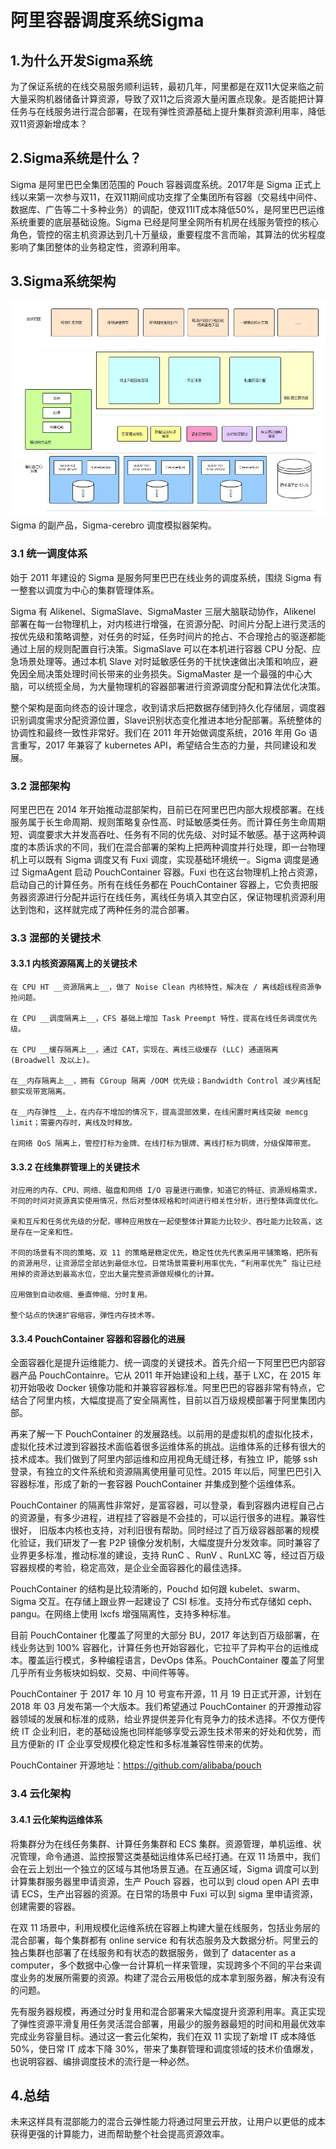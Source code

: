 # 阿里容器调度系统Sigma

## 1.为什么开发Sigma系统

为了保证系统的在线交易服务顺利运转，最初几年，阿里都是在双11大促来临之前大量采购机器储备计算资源，导致了双11之后资源大量闲置点现象。是否能把计算任务与在线服务进行混合部署，在现有弹性资源基础上提升集群资源利用率，降低双11资源新增成本？

## 2.Sigma系统是什么？

Sigma 是阿里巴巴全集团范围的 Pouch 容器调度系统。2017年是 Sigma 正式上线以来第⼀次参与双11，在双11期间成功支撑了全集团所有容器（交易线中间件、数据库、广告等二十多种业务）的调配，使双11IT成本降低50%，是阿里巴巴运维系统重要的底层基础设施。Sigma 已经是阿里全网所有机房在线服务管控的核心角色，管控的宿主机资源达到几十万量级，重要程度不言而喻，其算法的优劣程度影响了集团整体的业务稳定性，资源利用率。

## 3.Sigma系统架构

![IMAGE](assets/p.jpeg)
Sigma 的副产品，Sigma-cerebro 调度模拟器架构。

### 3.1 统一调度体系

始于 2011 年建设的 Sigma 是服务阿里巴巴在线业务的调度系统，围绕 Sigma 有一整套以调度为中心的集群管理体系。

Sigma 有 Alikenel、SigmaSlave、SigmaMaster 三层大脑联动协作，Alikenel 部署在每一台物理机上，对内核进行增强，在资源分配、时间片分配上进行灵活的按优先级和策略调整，对任务的时延，任务时间片的抢占、不合理抢占的驱逐都能通过上层的规则配置自行决策。SigmaSlave 可以在本机进行容器 CPU 分配、应急场景处理等。通过本机 Slave 对时延敏感任务的干扰快速做出决策和响应，避免因全局决策处理时间长带来的业务损失。SigmaMaster 是一个最强的中心大脑，可以统揽全局，为大量物理机的容器部署进行资源调度分配和算法优化决策。

整个架构是面向终态的设计理念，收到请求后把数据存储到持久化存储层，调度器识别调度需求分配资源位置，Slave识别状态变化推进本地分配部署。系统整体的协调性和最终一致性非常好。我们在 2011 年开始做调度系统，2016 年用 Go 语言重写，2017 年兼容了 kubernetes API，希望结合生态的力量，共同建设和发展。

### 3.2 混部架构

阿里巴巴在 2014 年开始推动混部架构，目前已在阿里巴巴内部大规模部署。在线服务属于长生命周期、规则策略复杂性高、时延敏感类任务。而计算任务生命周期短、调度要求大并发高吞吐、任务有不同的优先级、对时延不敏感。基于这两种调度的本质诉求的不同，我们在混合部署的架构上把两种调度并行处理，即一台物理机上可以既有 Sigma 调度又有 Fuxi 调度，实现基础环境统一。Sigma 调度是通过 SigmaAgent 启动 PouchContainer 容器。Fuxi 也在这台物理机上抢占资源，启动自己的计算任务。所有在线任务都在 PouchContainer 容器上，它负责把服务器资源进行分配并运行在线任务，离线任务填入其空白区，保证物理机资源利用达到饱和，这样就完成了两种任务的混合部署。

### 3.3 混部的关键技术

#### 3.3.1 内核资源隔离上的关键技术

    在 CPU HT __资源隔离上__，做了 Noise Clean 内核特性，解决在 / 离线超线程资源争抢问题。

    在 CPU __调度隔离上__，CFS 基础上增加 Task Preempt 特性，提高在线任务调度优先级。

    在 CPU __缓存隔离上__，通过 CAT，实现在、离线三级缓存 (LLC) 通道隔离 (Broadwell 及以上)。

    在__内存隔离上__，拥有 CGroup 隔离 /OOM 优先级；Bandwidth Control 减少离线配额实现带宽隔离。

    在__内存弹性__上，在内存不增加的情况下，提高混部效果，在线闲置时离线突破 memcg limit；需要内存时，离线及时释放。

    在网络 QoS 隔离上，管控打标为金牌、在线打标为银牌、离线打标为铜牌，分级保障带宽。
    
#### 3.3.2 在线集群管理上的关键技术

    对应用的内存、CPU、网络、磁盘和网络 I/O 容量进行画像，知道它的特征、资源规格需求，不同的时间对资源真实使用情况，然后对整体规格和时间进行相关性分析，进行整体调度优化。

    亲和互斥和任务优先级的分配，哪种应用放在一起使整体计算能力比较少、吞吐能力比较高，这是存在一定亲和性。

    不同的场景有不同的策略，双 11 的策略是稳定优先，稳定性优先代表采用平铺策略，把所有的资源用尽，让资源层全部达到最低水位。日常场景需要利用率优先，“利用率优先” 指让已经用掉的资源达到最高水位，空出大量完整资源做规模化的计算。

    应用做到自动收缩、垂直伸缩、分时复用。

    整个站点的快速扩容缩容，弹性内存技术等。
    
#### 3.3.4 PouchContainer 容器和容器化的进展

全面容器化是提升运维能力、统一调度的关键技术。首先介绍一下阿里巴巴内部容器产品 PouchContainre。它从 2011 年开始建设和上线，基于 LXC，在 2015 年初开始吸收 Docker 镜像功能和并兼容容器标准。阿里巴巴的容器非常有特点，它结合了阿里内核，大幅度提高了安全隔离性，目前以百万级规模部署于阿里集团内部。

再来了解一下 PouchContainer 的发展路线。以前用的是虚拟机的虚拟化技术，虚拟化技术过渡到容器技术面临着很多运维体系的挑战。运维体系的迁移有很大的技术成本。我们做到了阿里内部运维和应用视角无缝迁移，有独立 IP，能够 ssh 登录，有独立的文件系统和资源隔离使用量可见性。2015 年以后，阿里巴巴引入容器标准，形成了新的一套容器 PouchContainer 并集成到整个运维体系。


PouchContainer 的隔离性非常好，是富容器，可以登录，看到容器内进程自己占的资源量，有多少进程，进程挂了容器是不会挂的，可以运行很多的进程。兼容性很好， 旧版本内核也支持，对利旧很有帮助。同时经过了百万级容器部署的规模化验证，我们研发了一套 P2P 镜像分发机制，大幅度提升分发效率。同时兼容了业界更多标准，推动标准的建设，支持 RunC 、RunV 、RunLXC 等，经过百万级容器规模的考验，稳定高效，是企业全面容器化的最佳选择。

PouchContainer 的结构是比较清晰的，Pouchd 如何跟 kubelet、swarm、Sigma 交互。在存储上跟业界一起建设了 CSI 标准。支持分布式存储如 ceph、pangu。在网络上使用 lxcfs 增强隔离性，支持多种标准。

目前 PouchContainer 化覆盖了阿里的大部分 BU，2017 年达到百万级部署，在线业务达到 100% 容器化，计算任务也开始容器化，它拉平了异构平台的运维成本。覆盖运行模式，多种编程语言，DevOps 体系。PouchContainer 覆盖了阿里几乎所有业务板块如蚂蚁、交易、中间件等等。

PouchContainer 于 2017 年 10 月 10 号宣布开源，11 月 19 日正式开源，计划在 2018 年 03 月发布第一个大版本。我们希望通过 PouchContainer 的开源推动容器领域的发展和标准的成熟，给业界提供差异化有竞争力的技术选择。不仅方便传统 IT 企业利旧，老的基础设施也同样能够享受云源生技术带来的好处和优势，而且方便新的 IT 企业享受规模化稳定性和多标准兼容性带来的优势。

PouchContainer 开源地址：https://github.com/alibaba/pouch

### 3.4 云化架构

#### 3.4.1 云化架构运维体系

将集群分为在线任务集群、计算任务集群和 ECS 集群。资源管理，单机运维、状况管理，命令通道、监控报警这类基础运维体系已经打通。在双 11 场景中，我们会在云上划出一个独立的区域与其他场景互通。在互通区域，Sigma 调度可以到计算集群服务器里申请资源，生产 Pouch 容器，也可以到 cloud open API 去申请 ECS，生产出容器的资源。在日常的场景中 Fuxi 可以到 sigma 里申请资源，创建需要的容器。

在双 11 场景中，利用规模化运维系统在容器上构建大量在线服务，包括业务层的混合部署，每个集群都有 online service 和有状态服务及大数据分析。阿里云的独占集群也部署了在线服务和有状态的数据服务，做到了 datacenter as a computer，多个数据中心像一台计算机一样来管理，实现跨多个不同的平台来调度业务的发展所需要的资源。构建了混合云用极低的成本拿到服务器，解决有没有的问题。

先有服务器规模，再通过分时复用和混合部署来大幅度提升资源利用率。真正实现了弹性资源平滑复用任务灵活混合部署，用最少的服务器最短的时间和用最优效率完成业务容量目标。通过这一套云化架构，我们在双 11 实现了新增 IT 成本降低 50%，使日常 IT 成本下降 30%，带来了集群管理和调度领域的技术价值爆发，也说明容器、编排调度技术的流行是一种必然。

## 4.总结

未来这样具有混部能力的混合云弹性能力将通过阿里云开放，让用户以更低的成本获得更强的计算能力，进而帮助整个社会提高资源效率。
